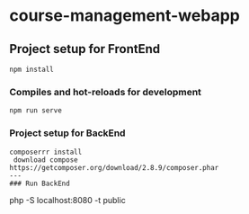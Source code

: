 # course-management-webapp

## Project setup for FrontEnd
```
npm install
```

### Compiles and hot-reloads for development
```
npm run serve
```

### Project setup for BackEnd
```
composerrr install
 download compose
https://getcomposer.org/download/2.8.9/composer.phar
---
### Run BackEnd
```
php -S localhost:8080 -t public
```



